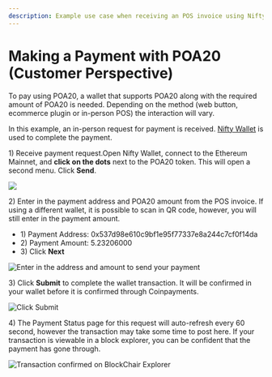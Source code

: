 ```yaml
---
description: Example use case when receiving an POS invoice using Nifty Wallet.
---
```


# Making a Payment with POA20 \(Customer Perspective\)

To pay using POA20, a wallet that supports POA20 along with the required amount of POA20 is needed. Depending on the method \(web button, ecommerce plugin or in-person POS\) the interaction will vary. 

In this example, an in-person request for payment is received. [Nifty Wallet](../nifty-wallet/) is used to complete the payment.

1\) Receive payment request.Open Nifty Wallet, connect to the Ethereum Mainnet, and **click on the dots** next to the POA20 token. This will open a second menu. Click **Send**.

![](../../.gitbook/assets/nifty_1.png)

2\) Enter in the payment address and POA20 amount from the POS invoice. If using a different wallet, it is possible to scan in QR code, however, you will still enter in the payment amount.

* 1\) Payment Address: 0x537d98e610c9bf1e95f77337e8a244c7cf0f14da
* 2\) Payment Amount: 5.23206000
* 3\) Click **Next**

![Enter in the address and amount to send your payment](../../.gitbook/assets/nifty2%20%281%29.png)

3\) Click **Submit** to complete the wallet transaction. It will be confirmed in your wallet before it is confirmed through Coinpayments.

![Click Submit](../../.gitbook/assets/nifty3.png)

4\) The Payment Status page for this request will auto-refresh every 60 second, however the transaction may take some time to post here. If your transaction is viewable in a block explorer, you can be confident that the payment has gone through.

![Transaction confirmed on BlockChair Explorer](../../.gitbook/assets/blockchair.png)



